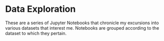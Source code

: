 # Data Exploration

These are a series of Jupyter Notebooks that chronicle my excursions into various datasets that interest me. Notebooks are grouped according to the dataset to which they pertain.
